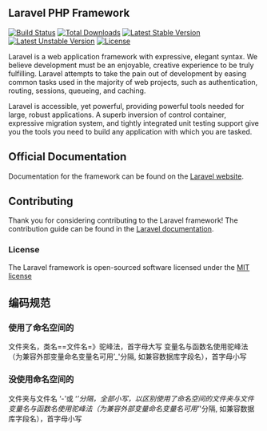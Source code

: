 ## Laravel PHP Framework

[![Build Status](https://travis-ci.org/laravel/framework.svg)](https://travis-ci.org/laravel/framework)
[![Total Downloads](https://poser.pugx.org/laravel/framework/downloads.svg)](https://packagist.org/packages/laravel/framework)
[![Latest Stable Version](https://poser.pugx.org/laravel/framework/v/stable.svg)](https://packagist.org/packages/laravel/framework)
[![Latest Unstable Version](https://poser.pugx.org/laravel/framework/v/unstable.svg)](https://packagist.org/packages/laravel/framework)
[![License](https://poser.pugx.org/laravel/framework/license.svg)](https://packagist.org/packages/laravel/framework)

Laravel is a web application framework with expressive, elegant syntax. We believe development must be an enjoyable, creative experience to be truly fulfilling. Laravel attempts to take the pain out of development by easing common tasks used in the majority of web projects, such as authentication, routing, sessions, queueing, and caching.

Laravel is accessible, yet powerful, providing powerful tools needed for large, robust applications. A superb inversion of control container, expressive migration system, and tightly integrated unit testing support give you the tools you need to build any application with which you are tasked.

## Official Documentation

Documentation for the framework can be found on the [Laravel website](http://laravel.com/docs).

## Contributing

Thank you for considering contributing to the Laravel framework! The contribution guide can be found in the [Laravel documentation](http://laravel.com/docs/contributions).

### License

The Laravel framework is open-sourced software licensed under the [MIT license](http://opensource.org/licenses/MIT)

## 编码规范
### 使用了命名空间的
文件夹名，类名==文件名=》驼峰法，首字母大写
变量名与函数名使用驼峰法（为兼容外部变量命名变量名可用’_'分隔, 如兼容数据库字段名），首字母小写

### 没使用命名空间的
文件夹与文件名 ‘-’或  ‘_’分隔，全部小写，以区别使用了命名空间的文件夹与文件
变量名与函数名使用驼峰法（为兼容外部变量命名变量名可用’_'分隔, 如兼容数据库字段名），首字母小写


